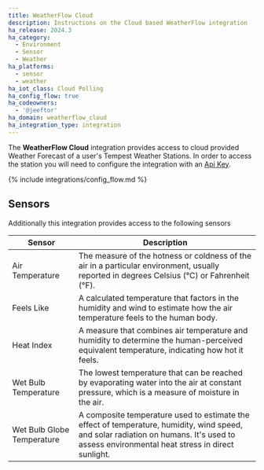 ```yaml
---
title: WeatherFlow Cloud
description: Instructions on the Cloud based WeatherFlow integration
ha_release: 2024.3
ha_category:
  - Environment
  - Sensor
  - Weather
ha_platforms:
  - sensor
  - weather
ha_iot_class: Cloud Polling
ha_config_flow: true
ha_codeowners:
  - '@jeeftor'
ha_domain: weatherflow_cloud
ha_integration_type: integration
---
```


The **WeatherFlow Cloud** integration provides access to cloud provided Weather Forecast of a user's Tempest Weather Stations. In order to access the station you will need to configure the integration with an [Api Key](https://weatherflow.github.io/Tempest/api/).

{% include integrations/config_flow.md %}

## Sensors

Additionally this integration provides access to the following sensors

| Sensor                        | Description                                                                                   |
|-----------------------------|-----------------------------------------------------------------------------------------------|
| Air Temperature             | The measure of the hotness or coldness of the air in a particular environment, usually reported in degrees Celsius (°C) or Fahrenheit (°F). |
| Feels Like                  | A calculated temperature that factors in the humidity and wind to estimate how the air temperature feels to the human body. |
| Heat Index                  | A measure that combines air temperature and humidity to determine the human-perceived equivalent temperature, indicating how hot it feels. |
| Wet Bulb Temperature        | The lowest temperature that can be reached by evaporating water into the air at constant pressure, which is a measure of moisture in the air. |
| Wet Bulb Globe Temperature | A composite temperature used to estimate the effect of temperature, humidity, wind speed, and solar radiation on humans. It's used to assess environmental heat stress in direct sunlight. |
